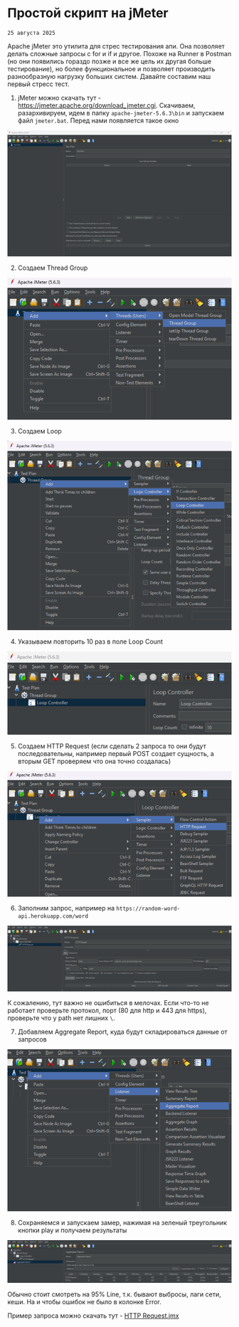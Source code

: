 <!--
{
  "draft": false,
  "tags": ["Программирование"]
}
-->

# Простой скрипт на jMeter

```blogEnginePageDate
25 августа 2025
```

Apache jMeter это утилита для стрес тестирования апи. Она позволяет делать сложные запросы с for и if и другое. Похоже
на Runner в Postman (но они появились гораздо позже и все же цель их другая больше тестирование), но более
функциональное и позволяет производить разнообразную нагрузку больших систем. Давайте составим наш первый стресс тест.

1) jMeter можно скачать тут - https://jmeter.apache.org/download_jmeter.cgi. Скачиваем, разархивируем, идем в папку
   `apache-jmeter-5.6.3\bin` и запускаем файл `jmeter.bat`. Перед нами появляется такое окно

![img.png](img.png)

2) Создаем Thread Group

![img_1.png](img_1.png)

3) Создаем Loop

![img_2.png](img_2.png)

4) Указываем повторить 10 раз в поле Loop Count

![img_3.png](img_3.png)

5) Создаем HTTP Request (если сделать 2 запроса то они будут последовательны, например первый POST создает сущность, а
   вторым GET проверяем что она точно создалась)

![img_4.png](img_4.png)

6) Заполним запрос, например на `https://random-word-api.herokuapp.com/word`

![img_5.png](img_5.png)

К сожалению, тут важно не ошибиться в мелочах. Если что-то не работает проверьте протокол, порт (80 для http и 443 для
https), проверьте что у path нет лишних `\`.

7) Добавляем Aggregate Report, куда будут складироваться данные от запросов

![img_6.png](img_6.png)

8) Сохраняемся и запускаем замер, нажимая на зеленый треугольник кнопки play и получаем результаты

![img_7.png](img_7.png)

Обычно стоит смотреть на 95% Line, т.к. бывают выбросы, лаги сети, кеши. На и чтобы ошибок не было в колонке Error.

Пример запроса можно скачать тут - [HTTP Request.jmx](HTTP%20Request.jmx)










